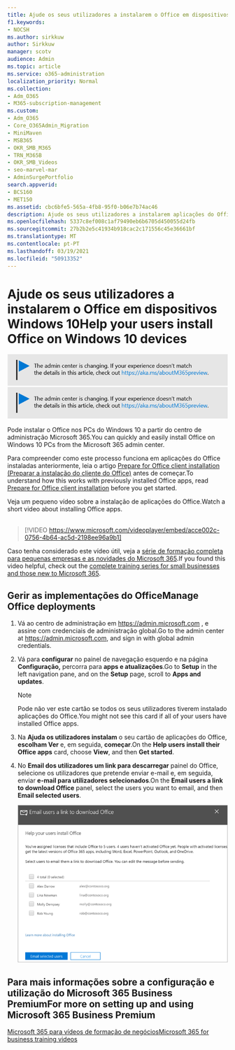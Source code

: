```yaml
---
title: Ajude os seus utilizadores a instalarem o Office em dispositivos Windows 10
f1.keywords:
- NOCSH
ms.author: sirkkuw
author: Sirkkuw
manager: scotv
audience: Admin
ms.topic: article
ms.service: o365-administration
localization_priority: Normal
ms.collection:
- Adm_O365
- M365-subscription-management
ms.custom:
- Adm_O365
- Core_O365Admin_Migration
- MiniMaven
- MSB365
- OKR_SMB_M365
- TRN_M365B
- OKR_SMB_Videos
- seo-marvel-mar
- AdminSurgePortfolio
search.appverid:
- BCS160
- MET150
ms.assetid: cbc6bfe5-565a-4fb8-95f0-b06e7b74ac46
description: Ajude os seus utilizadores a instalarem aplicações do Office em dispositivos Windows 10 e a instalar facilmente o Office nos PCs do Windows 10 a partir do centro de administração microsoft 365.
ms.openlocfilehash: 5337c8ef008c1af79490eb6b6705d450055d24fb
ms.sourcegitcommit: 27b2b2e5c41934b918cac2c171556c45e36661bf
ms.translationtype: MT
ms.contentlocale: pt-PT
ms.lasthandoff: 03/19/2021
ms.locfileid: "50913352"
---
```

# <a name="help-your-users-install-office-on-windows-10-devices"></a><span data-ttu-id="8a1bf-103">Ajude os seus utilizadores a instalarem o Office em dispositivos Windows 10</span><span class="sxs-lookup"><span data-stu-id="8a1bf-103">Help your users install Office on Windows 10 devices</span></span>

<span data-ttu-id="8a1bf-104">[![Etiqueta que informa que o centro de administração está a mudar e que pode encontrar mais detalhes em aka.ms/aboutM365preview.](../media/m365admincenterchanging.png)](/office365/admin/microsoft-365-admin-center-preview)</span><span class="sxs-lookup"><span data-stu-id="8a1bf-104">[![Label to let you know the admin center is changing and you can find more details at aka.ms/aboutM365preview.](../media/m365admincenterchanging.png)](/office365/admin/microsoft-365-admin-center-preview)</span></span>

<span data-ttu-id="8a1bf-105">Pode instalar o Office nos PCs do Windows 10 a partir do centro de administração Microsoft 365.</span><span class="sxs-lookup"><span data-stu-id="8a1bf-105">You can quickly and easily install Office on Windows 10 PCs from the Microsoft 365 admin center.</span></span>
  
<span data-ttu-id="8a1bf-106">Para compreender como este processo funciona em aplicações do Office instaladas anteriormente, leia o artigo [Prepare for Office client installation (Preparar a instalação do cliente do Office)](prepare-for-office-client-deployment.md) antes de começar.</span><span class="sxs-lookup"><span data-stu-id="8a1bf-106">To understand how this works with previously installed Office apps, read [Prepare for Office client installation](prepare-for-office-client-deployment.md) before you get started.</span></span>

<span data-ttu-id="8a1bf-107">Veja um pequeno vídeo sobre a instalação de aplicações do Office.</span><span class="sxs-lookup"><span data-stu-id="8a1bf-107">Watch a short video about installing Office apps.</span></span><br><br>

> [!VIDEO https://www.microsoft.com/videoplayer/embed/acce002c-0756-4b64-ac5d-2198ee96a9b1] 

<span data-ttu-id="8a1bf-108">Caso tenha considerado este vídeo útil, veja a [série de formação completa para pequenas empresas e as novidades do Microsoft 365](https://support.microsoft.com/office/6ab4bbcd-79cf-4000-a0bd-d42ce4d12816).</span><span class="sxs-lookup"><span data-stu-id="8a1bf-108">If you found this video helpful, check out the [complete training series for small businesses and those new to Microsoft 365](https://support.microsoft.com/office/6ab4bbcd-79cf-4000-a0bd-d42ce4d12816).</span></span>

## <a name="manage-office-deployments"></a><span data-ttu-id="8a1bf-109">Gerir as implementações do Office</span><span class="sxs-lookup"><span data-stu-id="8a1bf-109">Manage Office deployments</span></span>

1. <span data-ttu-id="8a1bf-110">Vá ao centro de administração em <a href="https://go.microsoft.com/fwlink/p/?linkid=2024339" target="_blank">https://admin.microsoft.com</a> , e assine com credenciais de administração global.</span><span class="sxs-lookup"><span data-stu-id="8a1bf-110">Go to the admin center at <a href="https://go.microsoft.com/fwlink/p/?linkid=2024339" target="_blank">https://admin.microsoft.com</a>, and sign in with global admin credentials.</span></span> 

2. <span data-ttu-id="8a1bf-111">Vá para **configurar** no painel de navegação esquerdo e na página **Configuração,** percorra para **apps e atualizações**.</span><span class="sxs-lookup"><span data-stu-id="8a1bf-111">Go to **Setup** in the left navigation pane, and on the **Setup** page, scroll to **Apps and updates**.</span></span>
    > [!NOTE]
    > <span data-ttu-id="8a1bf-112">Pode não ver este cartão se todos os seus utilizadores tiverem instalado aplicações do Office.</span><span class="sxs-lookup"><span data-stu-id="8a1bf-112">You might not see this card if all of your  users have installed Office apps.</span></span>
  
3. <span data-ttu-id="8a1bf-113">Na **Ajuda os utilizadores instalam** o seu cartão de aplicações do Office, **escolham Ver** e, em seguida, **começar**.</span><span class="sxs-lookup"><span data-stu-id="8a1bf-113">On the **Help users install their Office apps** card, choose **View**, and then **Get started**.</span></span>
    
4. <span data-ttu-id="8a1bf-114">No **Email dos utilizadores um link para descarregar** painel do Office, selecione os utilizadores que pretende enviar e-mail e, em seguida, enviar **e-mail para utilizadores selecionados**.</span><span class="sxs-lookup"><span data-stu-id="8a1bf-114">On the **Email users a link to download Office** panel, select the users you want to email, and then **Email selected users**.</span></span>

   ![Selecione os utilizadores para enviar e-mail com link de descarregamento do Office.](../media/sendemailtousers.png)

## <a name="for-more-on-setting-up-and-using-microsoft-365-business-premium"></a><span data-ttu-id="8a1bf-116">Para mais informações sobre a configuração e utilização do Microsoft 365 Business Premium</span><span class="sxs-lookup"><span data-stu-id="8a1bf-116">For more on setting up and using Microsoft 365 Business Premium</span></span>

[<span data-ttu-id="8a1bf-117">Microsoft 365 para vídeos de formação de negócios</span><span class="sxs-lookup"><span data-stu-id="8a1bf-117">Microsoft 365 for business training videos</span></span>](https://support.microsoft.com/office/6ab4bbcd-79cf-4000-a0bd-d42ce4d12816)